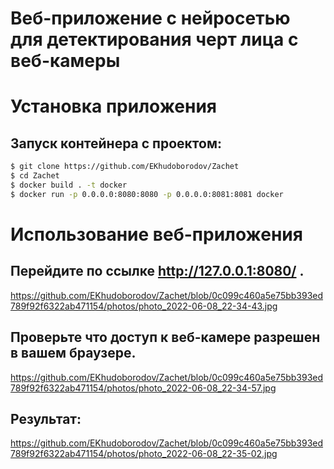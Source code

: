 # Веб-приложение с нейросетью для детектирования черт лица с веб-камеры

# Установка приложения
## Запуск контейнера с проектом:
```bash
$ git clone https://github.com/EKhudoborodov/Zachet
$ cd Zachet
$ docker build . -t docker
$ docker run -p 0.0.0.0:8080:8080 -p 0.0.0.0:8081:8081 docker
```

# Использование веб-приложения
## Перейдите по ссылке http://127.0.0.1:8080/ .
<https://github.com/EKhudoborodov/Zachet/blob/0c099c460a5e75bb393ed789f92f6322ab471154/photos/photo_2022-06-08_22-34-43.jpg>

## Проверьте что доступ к веб-камере разрешен в вашем браузере.
<https://github.com/EKhudoborodov/Zachet/blob/0c099c460a5e75bb393ed789f92f6322ab471154/photos/photo_2022-06-08_22-34-57.jpg>

## Результат:
<https://github.com/EKhudoborodov/Zachet/blob/0c099c460a5e75bb393ed789f92f6322ab471154/photos/photo_2022-06-08_22-35-02.jpg>
